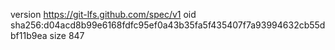 version https://git-lfs.github.com/spec/v1
oid sha256:d04acd8b99e6168fdfc95ef0a43b35fa5f435407f7a93994632cb55dbf11b9ea
size 847
